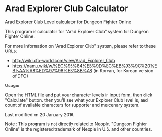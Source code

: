 # Arad Explorer Club Calculator
Arad Explorer Club Level calculator for Dungeon Fighter Online

This program is calculator for "Arad Explorer Club" system for Dungeon Fighter Online.

For more Information on "Arad Explorer Club" system, please refer to these URLs:

- http://wiki.dfo-world.com/view/Arad_Explorer_Club
- https://namu.wiki/w/%EC%95%84%EB%9D%BC%EB%93%9C%20%EB%AA%A8%ED%97%98%EB%8B%A8 (in Korean, for Korean version of DFO)

Usage:

Open the HTML file and put your character levels in input form, then click "Calculate" button.
then you'll see what your Explorer Club level is, and count of available characters for supporter and mercenary system.

Last modified on 20 January 2016.

Note : This program is not directly related to Neople. "Dungeon Fighter Online" is the registered trademark of Neople in U.S. and other countries.
